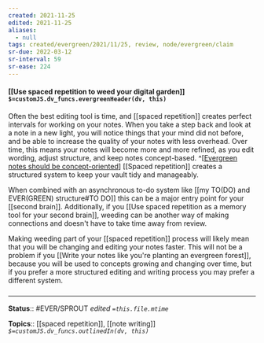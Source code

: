 ```yaml
---
created: 2021-11-25 
edited: 2021-11-25
aliases:
  - null
tags: created/evergreen/2021/11/25, review, node/evergreen/claim
sr-due: 2022-03-12
sr-interval: 59
sr-ease: 224
---
```


#### [[Use spaced repetition to weed your digital garden]] `$=customJS.dv_funcs.evergreenHeader(dv, this)`

Often the best editing tool is time, and [[spaced repetition]] creates perfect intervals for working on your notes. When you take a step back and look at a note in a new light, you will notice things that your mind did not before, and be able to increase the quality of your notes with less overhead. Over time, this means your notes will become more and more refined, as you edit wording, adjust structure, and keep notes concept-based.
^[[Evergreen notes should be concept-oriented](https://notes.andymatuschak.org/z6bci25mVUBNFdVWSrQNKr6u7AZ1jFzfTVbMF)]
 [[Spaced repetition]] creates a structured system to keep your vault tidy and manageably. 

When combined with an asynchronous to-do system like [[my TO(DO) and EVER(GREEN) structure#TO DO]] this can be a major entry point for your [[second brain]]. Additionally, if you [[Use spaced repetition as a memory tool for your second brain]], weeding can be another way of making connections and doesn't have to take time away from review.

Making weeding part of your [[spaced repetition]] process will likely mean that you will be changing and editing your notes faster. This will not be a problem if you [[Write your notes like you're planting an evergreen forest]], because you will be used to concepts growing and changing over time, but if you prefer a more structured editing and writing process you may prefer a different system.

### <hr class="footnote"/>

**Status**:: #EVER/SPROUT 
*edited `=this.file.mtime`*

**Topics**:: [[spaced repetition]], [[note writing]]
*`$=customJS.dv_funcs.outlinedIn(dv, this)`*
